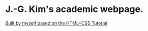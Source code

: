 # J.-G. Kim's academic webpage.

[Built by myself based on the HTML+CSS
Tutorial](http://www.w3.org/Style/Examples/011/firstcss.en.html)

